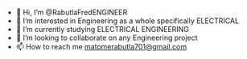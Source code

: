 - 👋 Hi, I’m @RabutlaFredENGINEER
- 👀 I’m interested in Engineering as a whole specifically ELECTRICAL
- 🌱 I’m currently studying ELECTRICAL ENGINEERING 
- 💞️ I’m looking to collaborate on any Engineering project 
- 📫 How to reach me matomerabutla701@gmail.com


<!---
RabutlaFredENGINEER/RabutlaFredENGINEER is a ✨ special ✨ repository because its `README.md` (this file) appears on your GitHub profile.
You can click the Preview link to take a look at your changes.
--->
